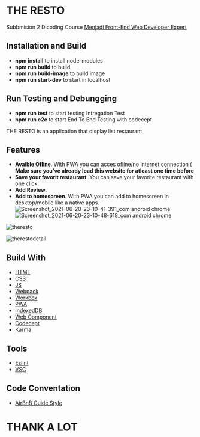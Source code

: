 # THE RESTO
Subbmision 2 Dicoding Course [Menjadi Front-End Web Developer Expert](https://www.dicoding.com/academies/219)

## Installation and Build
* **npm install** to install node-modules
* **npm run build** to build 
* **npm run build-image** to build image 
* **npm run start-dev** to start in localhost

## Run Testing and Debungging
* **npm run test** to start testing Intregation Test
* **npm run e2e** to start End To End Testing with codecept 

THE RESTO is an application that display list restaurant

## Features 
* **Avaible Ofline**. With PWA you can acces ofline/no internet connection ( **Make sure you've already load this website for atleast one time before**
* **Save your favorit restaurant**. You can save your favorite restaurant with one click.
* **Add Review**.
* **Add to homescreen**. With PWA you can add to homescreen in desktop/mobile like a native apps.
![Screenshot_2021-06-20-23-10-41-391_com android chrome](https://user-images.githubusercontent.com/65041542/122683327-aee99300-d228-11eb-8557-527039e43e26.jpg) ![Screenshot_2021-06-20-23-10-48-618_com android chrome](https://user-images.githubusercontent.com/65041542/122683440-64b4e180-d229-11eb-9b3d-fc9bc8afca60.jpg)

![theresto](https://user-images.githubusercontent.com/65041542/122683490-b1002180-d229-11eb-91bd-58fb176ebd9e.png)

![therestodetail](https://user-images.githubusercontent.com/65041542/122683544-0dfbd780-d22a-11eb-84fa-acea2236f0c8.png)

## Build With
* [HTML](https://www.w3schools.com/html/default.asp)
* [CSS](https://www.w3schools.com/css/default.asp)
* [JS](https://www.w3schools.com/js/default.asp)
* [Webpack](https://webpack.js.org/)
* [Workbox](https://developers.google.com/web/tools/workbox)
* [PWA](https://web.dev/progressive-web-apps/)
* [IndexedDB](https://developers.google.com/web/ilt/pwa/working-with-indexeddb)
* [Web Component](https://www.webcomponents.org/)
* [Codecept](https://codecept.io/)
* [Karma](https://karma-runner.github.io/latest/index.html)

## Tools
* [Eslint](https://eslint.org/)
* [VSC](https://code.visualstudio.com/)

## Code Conventation
* [AirBnB Guide Style](https://github.com/airbnb/javascript)

# THANK A LOT
